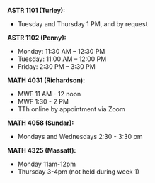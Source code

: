 
**ASTR 1101 (Turley):**
- Tuesday and Thursday 1 PM, and by request

**ASTR 1102 (Penny):**
- Monday: 11:30 AM – 12:30 PM
- Tuesday: 11:00 AM – 12:00 PM
- Friday: 2:30 PM – 3:30 PM

**MATH 4031 (Richardson):**
- MWF 11 AM - 12 noon
- MWF 1:30 - 2 PM
- TTh online by appointment via Zoom

**MATH 4058 (Sundar):**
- Mondays and Wednesdays 2:30 - 3:30 pm

**MATH 4325 (Massatt):**
- Monday 11am-12pm
- Thursday 3-4pm (not held during week 1)